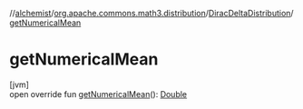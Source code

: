 //[alchemist](../../../index.md)/[org.apache.commons.math3.distribution](../index.md)/[DiracDeltaDistribution](index.md)/[getNumericalMean](get-numerical-mean.md)

# getNumericalMean

[jvm]\
open override fun [getNumericalMean](get-numerical-mean.md)(): [Double](https://kotlinlang.org/api/latest/jvm/stdlib/kotlin/-double/index.html)
